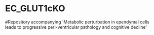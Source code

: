 # EC_GLUT1cKO

#Repository accompanying 'Metabolic perturbation in ependymal cells leads to progressive peri-ventricular pathology and cognitive decline'
